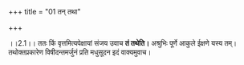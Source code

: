 +++
title = "01 तन् तथा"

+++
  
।।2.1।। ततः किं वृत्तमित्यपेक्षायां संजय उवाच  **तं तथेति।** अश्रुभिः
पूर्णे आकुले ईक्षणे यस्य तम्। तथोक्तप्रकारेण विषीदन्तमर्जुनं प्रति
मधुसूदन इदं वाक्यमुवाच।  

